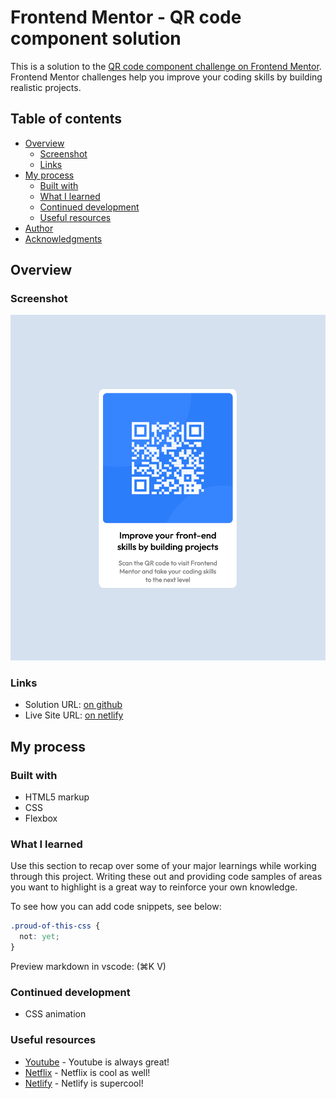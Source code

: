 # Frontend Mentor - QR code component solution

This is a solution to the [QR code component challenge on Frontend Mentor](https://www.frontendmentor.io/challenges/qr-code-component-iux_sIO_H). Frontend Mentor challenges help you improve your coding skills by building realistic projects. 

## Table of contents

- [Overview](#overview)
  - [Screenshot](#screenshot)
  - [Links](#links)
- [My process](#my-process)
  - [Built with](#built-with)
  - [What I learned](#what-i-learned)
  - [Continued development](#continued-development)
  - [Useful resources](#useful-resources)
- [Author](#author)
- [Acknowledgments](#acknowledgments)

## Overview

### Screenshot

![](./screenshot.png)


### Links

- Solution URL: [on github](https://github.com/ngmaibulat/fm-qrcode)
- Live Site URL: [on netlify](https://fm-qrcode.netlify.app)

## My process

### Built with

- HTML5 markup
- CSS
- Flexbox


### What I learned

Use this section to recap over some of your major learnings while working through this project. Writing these out and providing code samples of areas you want to highlight is a great way to reinforce your own knowledge.

To see how you can add code snippets, see below:


```css
.proud-of-this-css {
  not: yet;
}
```

Preview markdown in vscode: (⌘K V)



### Continued development

- CSS animation

### Useful resources

- [Youtube](https://youtube.com) - Youtube is always great!
- [Netflix](https://netflix.com) - Netflix is cool as well!
- [Netlify](https://netlify) - Netlify is supercool!
